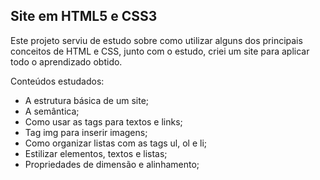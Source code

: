 ## Site em HTML5 e CSS3

Este projeto serviu de estudo sobre como utilizar alguns dos principais conceitos de HTML e CSS, junto com o estudo, criei um site para aplicar todo o aprendizado obtido.

Conteúdos estudados:

- A estrutura básica de um site;
- A semântica;
- Como usar as tags para textos e links;
- Tag img para inserir imagens;
- Como organizar listas com as tags ul, ol e li;
- Estilizar elementos, textos e listas;
- Propriedades de dimensão e alinhamento;
